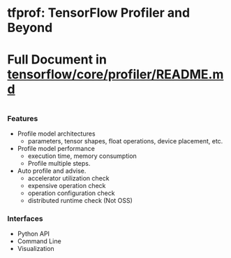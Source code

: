 # tfprof: TensorFlow Profiler and Beyond

<h1>Full Document in
<a href="https://github.com/tensorflow/tensorflow/blob/master/tensorflow/core/profiler/README.md">tensorflow/core/profiler/README.md</a><h1>

### Features

*   Profile model architectures
    *   parameters, tensor shapes, float operations, device placement, etc.
*   Profile model performance
    *   execution time, memory consumption
    *   Profile multiple steps.
*   Auto profile and advise.
    *   accelerator utilization check
    *   expensive operation check
    *   operation configuration check
    *   distributed runtime check (Not OSS)

### Interfaces

*   Python API
*   Command Line
*   Visualization
